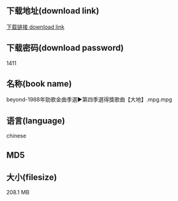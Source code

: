 ## 下载地址(download link)
[下载链接 download link](https://voluble-croquembouche-d321dc.netlify.app/?s=beyond-1988%E5%B9%B4%E5%8B%81%E6%AD%8C%E9%87%91%E6%9B%B2%E5%AD%A3%E9%81%B8%E2%96%BA%E7%AC%AC%E5%9B%9B%E5%AD%A3%E9%81%B8%E5%BE%97%E7%8D%8E%E6%AD%8C%E6%9B%B2%E3%80%90%E5%A4%A7%E5%9C%B0%E3%80%91.mpg)

## 下载密码(download password)
1411

## 名称(book name)
beyond-1988年勁歌金曲季選►第四季選得獎歌曲【大地】.mpg.mpg

## 语言(language)
chinese

## MD5


## 大小(filesize)
208.1 MB
